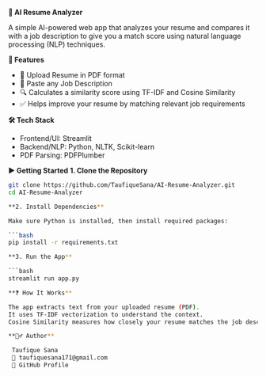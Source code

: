 **🧠 AI Resume Analyzer**

A simple AI-powered web app that analyzes your resume and compares it with a job description to give you a match score using natural language processing (NLP) techniques.

**🚀 Features**

- 📄 Upload Resume in PDF format
- 📝 Paste any Job Description
- 🔍 Calculates a similarity score using TF-IDF and Cosine Similarity
- ✅ Helps improve your resume by matching relevant job requirements

**🛠️ Tech Stack**

- Frontend/UI: Streamlit
- Backend/NLP: Python, NLTK, Scikit-learn
- PDF Parsing: PDFPlumber

**▶️ Getting Started**
**1. Clone the Repository**

```bash
git clone https://github.com/TaufiqueSana/AI-Resume-Analyzer.git
cd AI-Resume-Analyzer

**2. Install Dependencies**

Make sure Python is installed, then install required packages:

```bash
pip install -r requirements.txt

**3. Run the App**

```bash
streamlit run app.py

**❓ How It Works**

The app extracts text from your uploaded resume (PDF).
It uses TF-IDF vectorization to understand the context.
Cosine Similarity measures how closely your resume matches the job description.

**🙋‍♂️ Author**

 Taufique Sana
 📧 taufiquesana171@gmail.com
 🔗 GitHub Profile
